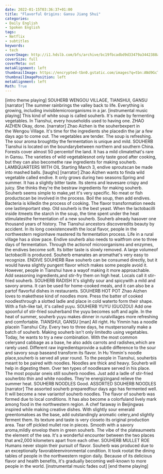 ```yaml
---
date: 2022-01-15T03:36:37+01:00
title: "Flavorful Origins: Gansu Jiang Shui"
categories:
- Daily English
- Spoken English
tags:
- Netflix
- subtitles
keywords:
- tech
coverImage: http://i1.hdslb.com/bfs/archive/bc19fbcadbd9d33479a3442388a1c74fa6b03532.jpg
coverSize: full
coverMeta: out
metaAlignment: left
thumbnailImage: https://encrypted-tbn0.gstatic.com/images?q=tbn:ANd9GcTRZVLueLiQFOtjEqguck4GP9QsdUuxVhpEvgIHjFXVYa1MINCN
thumbnailImagePosition: left
metaAlignment: left
Math: True
---
```


<!--more-->
[intro theme playing]
SOUHERB
WENGOU VILLAGE, TIANSHUI, GANSU
[narrator] The summer rainbrings the valley back to life.
Everything is growing, including invisiblemicroorganisms in a jar.
[instrumental music playing]
This kind of white soup is called souherb.
It's made by fermenting vegetables.
In Tianshui, every householdis used to having one.
ZHAO AIZHEN
Okay, done.
[narrator] Zhao Aizhen is the souherbexpert in the Wengou Village.
It's time for the ingredients she placedin the jar a few days ago to come out.
The vegetables are tender.
The soup is refreshing.
The sour aroma broughtby the fermentation is unique and mild.
SOUHERB
Tianshui is located on the boundarybetween northern and southern China.
Forests cover almost 50 percentof the land.
It has a mild climatethat's rare in Gansu.
The varieties of wild vegetablesnot only taste good after cooking,
but they can also becomethe raw ingredients for making souherb.
LAMBQUARTERS WITH OIL
Starting March 3, endive sproutscan be made into mashed balls. [laughs]
[narrator] Zhao Aizhen wants to finda wild vegetable called endive.
It only grows during two seasons:Spring and summer.
It has a slightly bitter taste.
Its stems and leavesare crispy and juicy.
She thinks they're the bestraw ingredients for making souherb.
Souherb seems simple to make,yet it's very specific.
No meat or fish productscan be involved in the process.
Boil the soup, then add endives.
Bacteria is killedin the process of cooking.
The flavor transformation needs one lastimportant step.
Old souherb is the best yeast.
When the lactobacilli inside itmeets the starch in the soup,
the time spent under the heat stimulatesthe fermentation of a new souherb.
Souherb already hasover one thousand years of history.
The Tianshui ancestors discoveredits beauty by accident.
In its long coexistencewith the local flavor,
people in the northwestern regionhave mastered its fermentation process.
Life in a rural village has a slow pace.
Endive souherb also needs to waitfrom one to three days of fermentation.
Through the actionof microorganisms and enzymes,
the endives become soft.
Its bitter taste is slowly removed.
A large volumeof lactobacilli is produced.
Souherb emanates an aromathat's very easy to recognize.
ENDIVE SOUHERB
Raw souherb can be consumed directly,
but it would havea slightly pungent flavor
which makes some people avoid it.
However, people in Tianshui have a wayof making it more approachable.
Add seasoning ingredients,and stir-fry them on high heat.
Locals call it stir-fried souherb.
SOUHERB RADISH
It's slightly sour and spicywith a mild and savory aroma.
It can be used for home-cooked meals,
and it can also be a partof flavorful dishes in restaurants.
SOUHERB HOT POT
Zhao Aizhen loves to makethese kind of noodles more.
Press the batter of cooked noodlesthrough a slotted ladle
and place in cold waterto form their shape.
With a fish-like tail, it's called yuyu.
SOUHERB YUYU (GUOZOU)
Add one spoonful of stir-fried souherband the yuyu becomes soft and agile.
In the heat of summer,
souherb yuyu makes dinner in ruralvillages more refreshing and comfortable.
TIANSHUI, GANSU
[man] All right.
Hu Yinmin has a noodle placein Tianshui City.
Every two to three days, he mustpersonally make a batch of souherb.
Making souherb isn't only limitedto using vegetables.
Today, he wants to try a new combination.
With the most common celeryand cabbage as a base,
he also adds carrots and radishes,which are rarely used.
Different raw ingredientsprovide a subtle difference
to the sour and savory soup baseand transform its flavor.
In Hu Yinmin's noodle place,souherb is served all year round.
To the people in Tianshui, souherbis meant to be paired with noodles.
Noodles are thick and heavy.
Souherb will help in digesting them.
Over ten types of noodlesare served in his place.
The most popular oneis still souherb noodles.
Just add a ladle of stir-fried souherbto thin and white noodles.
They're energizingand relieve the summer heat.
SOUHERB NOODLES
Good.
ASSORTED SOUHERB NOODLES
[narrator] The assorted souherb preparedfour days ago has fermented well.
It will become a new variantof souherb noodles.
The flavor of souherb was formed due to local conditions.
It has also become a colorfuland lively mark
among food in the northwestern region.
A chef faraway in Beijingwas inspired while making creative dishes.
With slightly sour emerald greentomatoes as the base,
add outstandingly aromatic celery,and slightly ferment them.
Its texture and taste is very closeto its original production area.
Tear off pickled mullet roe in pieces.
Smooth with a savory aroma,mildly envelop them in green souherb.
The vibe of the plateaumeets the element of the sea.
It's a wonderful encounter
between the two places that are2,000 kilometers apart from each other.
SOUHERB MULLET ROE
Humans never stopin their pursuit of flavor.
Souherb was produced
due to an exceptionally favorableenvironmental condition.
It took rootat the dining tables of people
in the northwestern region daily.
Because of its delicious flavor and health benefits,
it's gradually becoming well-known to more people in the world.
[instrumental music fades out]
[end theme playing]
